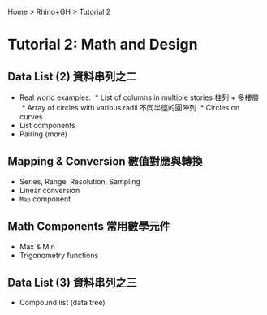 Home > Rhino+GH > Tutorial 2

# Tutorial 2: Math and Design

## Data List (2) 資料串列之二

* Real world examples:
  * List of columns in multiple stories 柱列 + 多樓層
  * Array of circles with various radii 不同半徑的圓陣列
  * Circles on curves
* List components
* Pairing (more)

## Mapping & Conversion 數值對應與轉換

* Series, Range, Resolution, Sampling
* Linear conversion
* `Map` component

## Math Components 常用數學元件

* Max & Min
* Trigonometry functions

## Data List (3) 資料串列之三

* Compound list (data tree)
